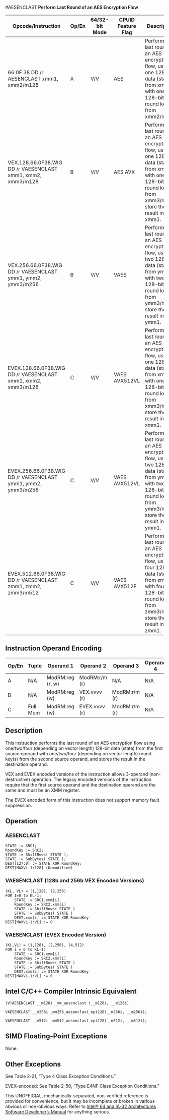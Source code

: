 #AESENCLAST
**Perform Last Round of an AES Encryption Flow**

| Opcode/Instruction                                           | Op/En | 64/32-bit Mode | CPUID Feature Flag | Description                                                                                                                                                        |
| ------------------------------------------------------------ | ----- | -------------- | ------------------ | ------------------------------------------------------------------------------------------------------------------------------------------------------------------ |
| 66 0F 38 DD /r AESENCLAST xmm1, xmm2/m128                    | A     | V/V            | AES                | Perform the last round of an AES encryption flow, using one 128-bit data (state) from xmm1 with one 128-bit round key from xmm2/m128.                              |
| VEX.128.66.0F38.WIG DD /r VAESENCLAST xmm1, xmm2, xmm3/m128  | B     | V/V            | AES AVX            | Perform the last round of an AES encryption flow, using one 128-bit data (state) from xmm2 with one 128-bit round key from xmm3/m128; store the result in xmm1.    |
| VEX.256.66.0F38.WIG DD /r VAESENCLAST ymm1, ymm2, ymm3/m256  | B     | V/V            | VAES               | Perform the last round of an AES encryption flow, using two 128-bit data (state) from ymm2 with two 128-bit round keys from ymm3/m256; store the result in ymm1.   |
| EVEX.128.66.0F38.WIG DD /r VAESENCLAST xmm1, xmm2, xmm3/m128 | C     | V/V            | VAES AVX512VL      | Perform the last round of an AES encryption flow, using one 128-bit data (state) from xmm2 with one 128-bit round key from xmm3/m128; store the result in xmm1.    |
| EVEX.256.66.0F38.WIG DD /r VAESENCLAST ymm1, ymm2, ymm3/m256 | C     | V/V            | VAES AVX512VL      | Perform the last round of an AES encryption flow, using two 128-bit data (state) from ymm2 with two 128-bit round keys from ymm3/m256; store the result in ymm1.   |
| EVEX.512.66.0F38.WIG DD /r VAESENCLAST zmm1, zmm2, zmm3/m512 | C     | V/V            | VAES AVX512F       | Perform the last round of an AES encryption flow, using four 128-bit data (state) from zmm2 with four 128-bit round keys from zmm3/m512; store the result in zmm1. |

## Instruction Operand Encoding

| Op/En | Tuple    | Operand 1        | Operand 2     | Operand 3     | Operand 4 |
| ----- | -------- | ---------------- | ------------- | ------------- | --------- |
| A     | N/A      | ModRM:reg (r, w) | ModRM:r/m (r) | N/A           | N/A       |
| B     | N/A      | ModRM:reg (w)    | VEX.vvvv (r)  | ModRM:r/m (r) | N/A       |
| C     | Full Mem | ModRM:reg (w)    | EVEX.vvvv (r) | ModRM:r/m (r) | N/A       |

## Description

This instruction performs the last round of an AES encryption flow using one/two/four (depending on vector length) 128-bit data (state) from the first source operand with one/two/four (depending on vector length) round key(s) from the second source operand, and stores the result in the destination operand.

VEX and EVEX encoded versions of the instruction allows 3-operand (non-destructive) operation. The legacy encoded versions of the instruction require that the first source operand and the destination operand are the same and must be an XMM register.

The EVEX encoded form of this instruction does not support memory fault suppression.

## Operation

### AESENCLAST

```
STATE := SRC1;
RoundKey := SRC2;
STATE := ShiftRows( STATE );
STATE := SubBytes( STATE );
DEST[127:0] := STATE XOR RoundKey;
DEST[MAXVL-1:128] (Unmodified)

```

### VAESENCLAST (128b and 256b VEX Encoded Versions)

```
(KL, VL) = (1,128), (2,256)
FOR I=0 to KL-1:
    STATE := SRC1.xmm[i]
    RoundKey := SRC2.xmm[i]
    STATE := ShiftRows( STATE )
    STATE := SubBytes( STATE )
    DEST.xmm[i] := STATE XOR RoundKey
DEST[MAXVL-1:VL] := 0

```

### VAESENCLAST (EVEX Encoded Version)

```
(KL,VL) = (1,128), (2,256), (4,512)
FOR i = 0 to KL-1:
    STATE := SRC1.xmm[i]
    RoundKey := SRC2.xmm[i]
    STATE := ShiftRows( STATE )
    STATE := SubBytes( STATE )
    DEST.xmm[i] := STATE XOR RoundKey
DEST[MAXVL-1:VL] := 0

```

## Intel C/C++ Compiler Intrinsic Equivalent

```
(V)AESENCLAST __m128i _mm_aesenclast (__m128i, __m128i)

```

```
VAESENCLAST __m256i _mm256_aesenclast_epi128(__m256i, __m256i);

```

```
VAESENCLAST __m512i _mm512_aesenclast_epi128(__m512i, __m512i);

```

## SIMD Floating-Point Exceptions

None.

## Other Exceptions

See Table 2-21, “Type 4 Class Exception Conditions.”

EVEX-encoded: See Table 2-50, “Type E4NF Class Exception Conditions.”

This UNOFFICIAL, mechanically-separated, non-verified reference is provided for convenience, but it may be
incomplete or broken in various obvious or non-obvious
ways. Refer to [Intel® 64 and IA-32 Architectures Software Developer’s Manual](https://software.intel.com/en-us/download/intel-64-and-ia-32-architectures-sdm-combined-volumes-1-2a-2b-2c-2d-3a-3b-3c-3d-and-4) for anything serious.
